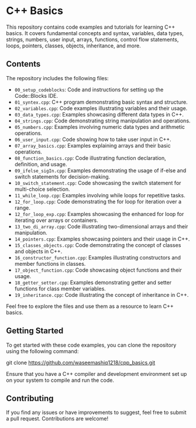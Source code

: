 # C++ Basics

This repository contains code examples and tutorials for learning C++ basics. It covers fundamental concepts and syntax, variables, data types, strings, numbers, user input, arrays, functions, control flow statements, loops, pointers, classes, objects, inheritance, and more.

## Contents

The repository includes the following files:

- `00_setup_codeblocks`: Code and instructions for setting up the Code::Blocks IDE.
- `01_syntex.cpp`: C++ program demonstrating basic syntax and structure.
- `02_variables.cpp`: Code examples illustrating variables and their usage.
- `03_data_types.cpp`: Examples showcasing different data types in C++.
- `04_strings.cpp`: Code demonstrating string manipulation and operations.
- `05_numbers.cpp`: Examples involving numeric data types and arithmetic operations.
- `06_user_input.cpp`: Code showing how to take user input in C++.
- `07_array_basics.cpp`: Examples explaining arrays and their basic operations.
- `08_function_basics.cpp`: Code illustrating function declaration, definition, and usage.
- `09_ifelse_sigIn.cpp`: Examples demonstrating the usage of if-else and switch statements for decision-making.
- `10_switch_statement.cpp`: Code showcasing the switch statement for multi-choice selection.
- `11_while_loop.cpp`: Examples involving while loops for repetitive tasks.
- `12_for_loop.cpp`: Code demonstrating the for loop for iteration over a range.
- `12_for_loop_exp.cpp`: Examples showcasing the enhanced for loop for iterating over arrays or containers.
- `13_two_di_array.cpp`: Code illustrating two-dimensional arrays and their manipulation.
- `14_pointers.cpp`: Examples showcasing pointers and their usage in C++.
- `15_classes_objects.cpp`: Code demonstrating the concept of classes and objects in C++.
- `16_constructor_function.cpp`: Examples illustrating constructors and member functions in classes.
- `17_object_function.cpp`: Code showcasing object functions and their usage.
- `18_getter_setter.cpp`: Examples demonstrating getter and setter functions for class member variables.
- `19_inheritance.cpp`: Code illustrating the concept of inheritance in C++.

Feel free to explore the files and use them as a resource to learn C++ basics.

## Getting Started

To get started with these code examples, you can clone the repository using the following command:

git clone https://github.com/waseemashiq1218/cpp_basics.git


Ensure that you have a C++ compiler and development environment set up on your system to compile and run the code.

## Contributing

If you find any issues or have improvements to suggest, feel free to submit a pull request. Contributions are welcome!
